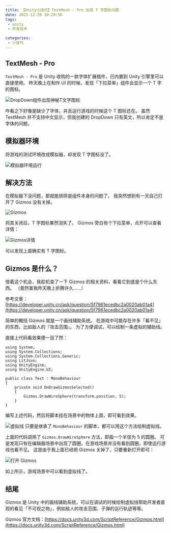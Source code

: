 ```yaml
---
title: 【Unity小技巧】TextMesh - Pro 出现 T 字图标问题
date: 2021-12-28 10:29:56
tags:
 - unity
 - 开发技术

categories:
 - 小技巧
---
```

## TextMesh - Pro
`TextMesh - Pro` 是 Unity 收购的一款字体扩展插件，已内置到 Unity 引擎里可以直接使用。
昨天晚上在制作 UI 的时候，发现「下拉菜单」组件会显示一个 T 字的图标。

![DropDown组件出现神秘T文字图标](https://pic.imgdb.cn/item/61ca77472ab3f51d918b6b0e.jpg)

咋看之下好像是缺少了字体，并且运行游戏的时候这个 T 图标还在。
虽然 TextMesh 并不支持中文显示，但我创建的 DropDown 只有英文，所以肯定不是字体的问题。

## 模拟器环境
将游戏的测试环境改成模拟器，却发现 T 字图标没了。

![模拟器环境运行](https://pic.imgdb.cn/item/61ca77d42ab3f51d918bcac2.jpg)
## 解决方法
在模拟器下没问题，那就能排除是组件本身的问题了。
我突然想到有一天自己打开了 Gizmos 没有关掉。

![Gizmos](https://pic.imgdb.cn/item/61ca78442ab3f51d918c21ca.jpg)

将其关闭后，T 字图标果然消失了。
Gizmos 旁白有个下拉菜单，点开可以查看详情：

![Gizmos详情](https://pic.imgdb.cn/item/61ca78832ab3f51d918c49ea.jpg)

可以发现上面确实有 T 字图标。
## Gizmos 是什么？
借着这个机会，我趁机查了一下 Gizmos 的相关资料，看看它到底是个什么东西。
（竟然害我昨天晚上折腾许久……）

参考文章：[https://developer.unity.cn/ask/question/5f7961ecedbc2a0020ab01a4](https://developer.unity.cn/ask/question/5f7961ecedbc2a0020ab01a4)

简单的概括 Gizmos 就是一个画线辅助系统。
在游戏中可能存在许多「看不见」的东西，比如敌人的『攻击范围』。
为了方便调试，可以绘制一条虚拟的辅助线。

直接上代码看效果便一目了然：

```
using System;
using System.Collections;
using System.Collections.Generic;
using LitJson;
using UnityEngine;
using UnityEngine.UI;

public class Test : MonoBehaviour
{
    private void OnDrawGizmosSelected()
    {
        Gizmos.DrawWireSphere(transform.position, 5);
    }
}
```

编写上述代码，然后将脚本挂在场景中的物体上面，即可看到效果。

![虚拟线](https://pic.imgdb.cn/item/61ca7a6c2ab3f51d918db153.jpg)
只要是继承了 `MonoBehaviour` 的脚本，都可以用这个方法绘制虚拟线。

上面的代码调用了 `Gizmos.DrawWireSphere` 方法，即画一个半径为 5 的圆圈。
可是发现只有在编辑器场景中出现了圆圈，在游戏场景并没有看到圆圈，即使运行游戏也看不见。
这是由于我上面已经把 Gizmos 关掉了，只要重新打开即可：

![打开 Gizmos](https://pic.imgdb.cn/item/61ca7ad52ab3f51d918e028f.jpg)

如上所示，游戏场景中可以看到虚拟线了。

## 结尾
Gizmos 是 Unity 中的画线辅助系统，可以在调试的时候绘制虚拟线帮助开发者直观的看见「不可视之物」，例如敌人的攻击范围、子弹的运行轨迹等等。

Gizmos 官方文档：[https://docs.unity3d.com/ScriptReference/Gizmos.html](https://docs.unity3d.com/ScriptReference/Gizmos.html)